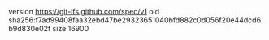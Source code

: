 version https://git-lfs.github.com/spec/v1
oid sha256:f7ad99408faa32ebd47be29323651040bfd882c0d056f20e44dcd6b9d830e02f
size 16900
